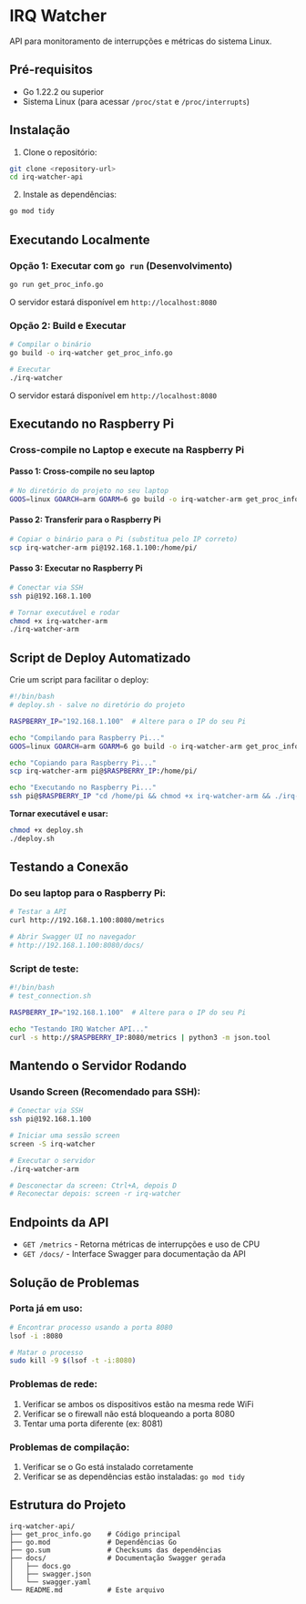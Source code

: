# IRQ Watcher

API para monitoramento de interrupções e métricas do sistema Linux.

## Pré-requisitos

- Go 1.22.2 ou superior
- Sistema Linux (para acessar `/proc/stat` e `/proc/interrupts`)

## Instalação

1. Clone o repositório:
```bash
git clone <repository-url>
cd irq-watcher-api
```

2. Instale as dependências:
```bash
go mod tidy
```

## Executando Localmente

### Opção 1: Executar com `go run` (Desenvolvimento)

```bash
go run get_proc_info.go
```

O servidor estará disponível em `http://localhost:8080`

### Opção 2: Build e Executar

```bash
# Compilar o binário
go build -o irq-watcher get_proc_info.go

# Executar
./irq-watcher
```

O servidor estará disponível em `http://localhost:8080`

## Executando no Raspberry Pi


### Cross-compile no Laptop e execute na Raspberry Pi


#### Passo 1: Cross-compile no seu laptop
```bash
# No diretório do projeto no seu laptop
GOOS=linux GOARCH=arm GOARM=6 go build -o irq-watcher-arm get_proc_info.go
```

#### Passo 2: Transferir para o Raspberry Pi
```bash
# Copiar o binário para o Pi (substitua pelo IP correto)
scp irq-watcher-arm pi@192.168.1.100:/home/pi/
```

#### Passo 3: Executar no Raspberry Pi
```bash
# Conectar via SSH
ssh pi@192.168.1.100

# Tornar executável e rodar
chmod +x irq-watcher-arm
./irq-watcher-arm
```

## Script de Deploy Automatizado

Crie um script para facilitar o deploy:

```bash
#!/bin/bash
# deploy.sh - salve no diretório do projeto

RASPBERRY_IP="192.168.1.100"  # Altere para o IP do seu Pi

echo "Compilando para Raspberry Pi..."
GOOS=linux GOARCH=arm GOARM=6 go build -o irq-watcher-arm get_proc_info.go

echo "Copiando para Raspberry Pi..."
scp irq-watcher-arm pi@$RASPBERRY_IP:/home/pi/

echo "Executando no Raspberry Pi..."
ssh pi@$RASPBERRY_IP "cd /home/pi && chmod +x irq-watcher-arm && ./irq-watcher-arm"
```

**Tornar executável e usar:**
```bash
chmod +x deploy.sh
./deploy.sh
```

## Testando a Conexão

### Do seu laptop para o Raspberry Pi:

```bash
# Testar a API
curl http://192.168.1.100:8080/metrics

# Abrir Swagger UI no navegador
# http://192.168.1.100:8080/docs/
```

### Script de teste:

```bash
#!/bin/bash
# test_connection.sh

RASPBERRY_IP="192.168.1.100"  # Altere para o IP do seu Pi

echo "Testando IRQ Watcher API..."
curl -s http://$RASPBERRY_IP:8080/metrics | python3 -m json.tool
```

## Mantendo o Servidor Rodando

### Usando Screen (Recomendado para SSH):

```bash
# Conectar via SSH
ssh pi@192.168.1.100

# Iniciar uma sessão screen
screen -S irq-watcher

# Executar o servidor
./irq-watcher-arm

# Desconectar da screen: Ctrl+A, depois D
# Reconectar depois: screen -r irq-watcher
```


## Endpoints da API

- `GET /metrics` - Retorna métricas de interrupções e uso de CPU
- `GET /docs/` - Interface Swagger para documentação da API

## Solução de Problemas

### Porta já em uso:
```bash
# Encontrar processo usando a porta 8080
lsof -i :8080

# Matar o processo
sudo kill -9 $(lsof -t -i:8080)
```

### Problemas de rede:
1. Verificar se ambos os dispositivos estão na mesma rede WiFi
2. Verificar se o firewall não está bloqueando a porta 8080
3. Tentar uma porta diferente (ex: 8081)

### Problemas de compilação:
1. Verificar se o Go está instalado corretamente
2. Verificar se as dependências estão instaladas: `go mod tidy`

## Estrutura do Projeto

```
irq-watcher-api/
├── get_proc_info.go    # Código principal
├── go.mod              # Dependências Go
├── go.sum              # Checksums das dependências
├── docs/               # Documentação Swagger gerada
│   ├── docs.go
│   ├── swagger.json
│   └── swagger.yaml
└── README.md           # Este arquivo
```
